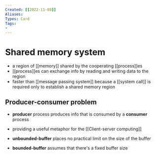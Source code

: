 ```yaml
---
Created: [[2022-11-08]]
Aliases: 
Types: Card
Tags: 
- 
---
```

# Shared memory system
- a region of [[memory]] shared by the cooperating [[process]]es
- [[process]]es can exchange info by reading and writing data to the region
- faster than [[message passing system]] because a [[system call]] is required only to establish a shared memory region

## Producer-consumer problem
- **producer** process produces info that is consumed by a **consumer** process
- providing a useful metaphor for the [[Client-server computing]]

- **unbounded-buffer** places no practical limit on the size of the buffer
- **bounded-buffer** assumes that there's a fixed buffer size

